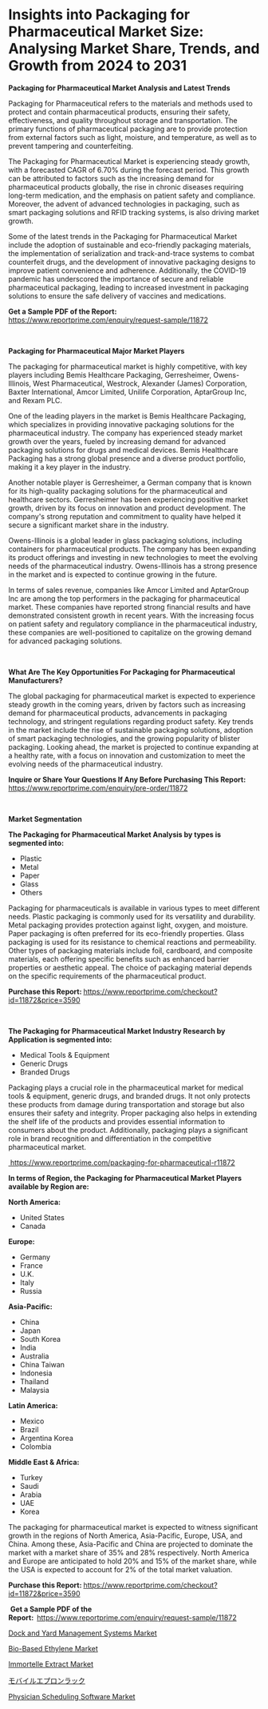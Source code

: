 <p><h1>Insights into Packaging for Pharmaceutical Market Size: Analysing Market Share, Trends, and Growth from 2024 to 2031</h1></p><p><strong>Packaging for Pharmaceutical Market Analysis and Latest Trends</strong></p>
<p><p>Packaging for Pharmaceutical refers to the materials and methods used to protect and contain pharmaceutical products, ensuring their safety, effectiveness, and quality throughout storage and transportation. The primary functions of pharmaceutical packaging are to provide protection from external factors such as light, moisture, and temperature, as well as to prevent tampering and counterfeiting.</p><p>The Packaging for Pharmaceutical Market is experiencing steady growth, with a forecasted CAGR of 6.70% during the forecast period. This growth can be attributed to factors such as the increasing demand for pharmaceutical products globally, the rise in chronic diseases requiring long-term medication, and the emphasis on patient safety and compliance. Moreover, the advent of advanced technologies in packaging, such as smart packaging solutions and RFID tracking systems, is also driving market growth.</p><p>Some of the latest trends in the Packaging for Pharmaceutical Market include the adoption of sustainable and eco-friendly packaging materials, the implementation of serialization and track-and-trace systems to combat counterfeit drugs, and the development of innovative packaging designs to improve patient convenience and adherence. Additionally, the COVID-19 pandemic has underscored the importance of secure and reliable pharmaceutical packaging, leading to increased investment in packaging solutions to ensure the safe delivery of vaccines and medications.</p></p>
<p><strong>Get a Sample PDF of the Report:&nbsp;</strong> <a href="https://www.reportprime.com/enquiry/request-sample/11872">https://www.reportprime.com/enquiry/request-sample/11872</a></p>
<p>&nbsp;</p>
<p><strong>Packaging for Pharmaceutical Major Market Players</strong></p>
<p><p>The packaging for pharmaceutical market is highly competitive, with key players including Bemis Healthcare Packaging, Gerresheimer, Owens-Illinois, West Pharmaceutical, Westrock, Alexander (James) Corporation, Baxter International, Amcor Limited, Unilife Corporation, AptarGroup Inc, and Rexam PLC.</p><p>One of the leading players in the market is Bemis Healthcare Packaging, which specializes in providing innovative packaging solutions for the pharmaceutical industry. The company has experienced steady market growth over the years, fueled by increasing demand for advanced packaging solutions for drugs and medical devices. Bemis Healthcare Packaging has a strong global presence and a diverse product portfolio, making it a key player in the industry.</p><p>Another notable player is Gerresheimer, a German company that is known for its high-quality packaging solutions for the pharmaceutical and healthcare sectors. Gerresheimer has been experiencing positive market growth, driven by its focus on innovation and product development. The company's strong reputation and commitment to quality have helped it secure a significant market share in the industry.</p><p>Owens-Illinois is a global leader in glass packaging solutions, including containers for pharmaceutical products. The company has been expanding its product offerings and investing in new technologies to meet the evolving needs of the pharmaceutical industry. Owens-Illinois has a strong presence in the market and is expected to continue growing in the future.</p><p>In terms of sales revenue, companies like Amcor Limited and AptarGroup Inc are among the top performers in the packaging for pharmaceutical market. These companies have reported strong financial results and have demonstrated consistent growth in recent years. With the increasing focus on patient safety and regulatory compliance in the pharmaceutical industry, these companies are well-positioned to capitalize on the growing demand for advanced packaging solutions.</p></p>
<p>&nbsp;</p>
<p><strong>What Are The Key Opportunities For Packaging for Pharmaceutical Manufacturers?</strong></p>
<p><p>The global packaging for pharmaceutical market is expected to experience steady growth in the coming years, driven by factors such as increasing demand for pharmaceutical products, advancements in packaging technology, and stringent regulations regarding product safety. Key trends in the market include the rise of sustainable packaging solutions, adoption of smart packaging technologies, and the growing popularity of blister packaging. Looking ahead, the market is projected to continue expanding at a healthy rate, with a focus on innovation and customization to meet the evolving needs of the pharmaceutical industry.</p></p>
<p><strong>Inquire or Share Your Questions If Any Before Purchasing This Report:</strong> <a href="https://www.reportprime.com/enquiry/pre-order/11872">https://www.reportprime.com/enquiry/pre-order/11872</a></p>
<p>&nbsp;</p>
<p><strong>Market Segmentation</strong></p>
<p><strong>The Packaging for Pharmaceutical Market Analysis by types is segmented into:</strong></p>
<p><ul><li>Plastic</li><li>Metal</li><li>Paper</li><li>Glass</li><li>Others</li></ul></p>
<p><p>Packaging for pharmaceuticals is available in various types to meet different needs. Plastic packaging is commonly used for its versatility and durability. Metal packaging provides protection against light, oxygen, and moisture. Paper packaging is often preferred for its eco-friendly properties. Glass packaging is used for its resistance to chemical reactions and permeability. Other types of packaging materials include foil, cardboard, and composite materials, each offering specific benefits such as enhanced barrier properties or aesthetic appeal. The choice of packaging material depends on the specific requirements of the pharmaceutical product.</p></p>
<p><strong>Purchase this Report:&nbsp;</strong><a href="https://www.reportprime.com/checkout?id=11872&price=3590">https://www.reportprime.com/checkout?id=11872&price=3590</a></p>
<p>&nbsp;</p>
<p><strong>The Packaging for Pharmaceutical Market Industry Research by Application is segmented into:</strong></p>
<p><ul><li>Medical Tools & Equipment</li><li>Generic Drugs</li><li>Branded Drugs</li></ul></p>
<p><p>Packaging plays a crucial role in the pharmaceutical market for medical tools & equipment, generic drugs, and branded drugs. It not only protects these products from damage during transportation and storage but also ensures their safety and integrity. Proper packaging also helps in extending the shelf life of the products and provides essential information to consumers about the product. Additionally, packaging plays a significant role in brand recognition and differentiation in the competitive pharmaceutical market.</p></p>
<p><a href="https://www.reportprime.com/packaging-for-pharmaceutical-r11872">&nbsp;https://www.reportprime.com/packaging-for-pharmaceutical-r11872</a></p>
<p><strong>In terms of Region, the Packaging for Pharmaceutical Market Players available by Region are:</strong></p>
<p>
    <p> <strong> North America: </strong>
        <ul>
            <li>United States</li>
            <li>Canada</li>
        </ul>
        </p> 
    <p> <strong> Europe: </strong>
        <ul>
            <li>Germany</li>
            <li>France</li>
            <li>U.K.</li>
            <li>Italy</li>
            <li>Russia</li>
        </ul>
        </p> 
    <p> <strong> Asia-Pacific: </strong>
        <ul>
            <li>China</li>
            <li>Japan</li>
            <li>South Korea</li>
            <li>India</li>
            <li>Australia</li>
            <li>China Taiwan</li>
            <li>Indonesia</li>
            <li>Thailand</li>
            <li>Malaysia</li>
        </ul>
        </p> 
    <p> <strong> Latin America: </strong>
        <ul>
            <li>Mexico</li>
            <li>Brazil</li>
            <li>Argentina Korea</li>
            <li>Colombia</li>
        </ul>
        </p> 
    <p> <strong> Middle East & Africa: </strong>
        <ul>
            <li>Turkey</li>
            <li>Saudi</li>
            <li>Arabia</li>
            <li>UAE</li>
            <li>Korea</li>
        </ul>
    </p>
    </p>
<p><p>The packaging for pharmaceutical market is expected to witness significant growth in the regions of North America, Asia-Pacific, Europe, USA, and China. Among these, Asia-Pacific and China are projected to dominate the market with a market share of 35% and 28% respectively. North America and Europe are anticipated to hold 20% and 15% of the market share, while the USA is expected to account for 2% of the total market valuation.</p></p>
<p><strong>Purchase this Report: </strong><a href="https://www.reportprime.com/checkout?id=11872&price=3590">https://www.reportprime.com/checkout?id=11872&price=3590</a></p>
<p>&nbsp;<strong>Get a Sample PDF of the Report:&nbsp;&nbsp;</strong><a href="https://www.reportprime.com/enquiry/request-sample/11872">https://www.reportprime.com/enquiry/request-sample/11872</a></p>
<p><strong></strong></p>
<p><p><a href="https://www.linkedin.com/pulse/global-dock-yard-management-systems-market-trends-insights-growth-e5w3e">Dock and Yard Management Systems Market</a></p><p><a href="https://medium.com/@kaceyrath00/bio-based-ethylene-industry-analysis-report-its-market-size-growing-with-a-cagr-of-4-5-3ebb280bf882">Bio-Based Ethylene Market</a></p><p><a href="https://medium.com/@kaceyrath00/global-immortelle-extract-market-size-and-market-trends-analysis-by-regional-outlook-competitive-36652b2c41a1">Immortelle Extract Market</a></p><p><a href="https://medium.com/@elmorunolfsson2023/%E3%83%A2%E3%83%90%E3%82%A4%E3%83%AB%E3%82%A8%E3%83%97%E3%83%AD%E3%83%B3%E3%83%A9%E3%83%83%E3%82%AF%E5%B8%82%E5%A0%B4%E3%81%AE%E3%82%B5%E3%82%A4%E3%82%BA%E3%81%A8%E3%82%B7%E3%82%A7%E3%82%A2%E5%88%86%E6%9E%90-%E6%88%90%E9%95%B7%E5%8B%95%E5%90%91%E3%81%A8%E4%BA%88%E6%B8%AC-2024%E5%B9%B4-2031%E5%B9%B4-6130a3245eb4">モバイルエプロンラック</a></p><p><a href="https://issuu.com/reportprime-2/docs/physician-scheduling-software-market-size-2030.ppt">Physician Scheduling Software Market</a></p></p>